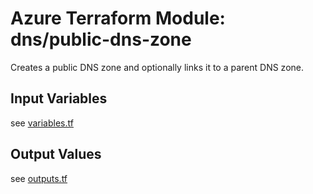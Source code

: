 # Azure Terraform Module: dns/public-dns-zone 

Creates a public DNS zone and optionally links it to a parent DNS zone.

## Input Variables

see [variables.tf](variables.tf)

## Output Values

see [outputs.tf](outputs.tf)

